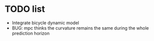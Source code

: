 # TODO list

- Integrate bicycle dynamic model
- BUG: mpc thinks the curvature remains the same during the whole prediction horizon
